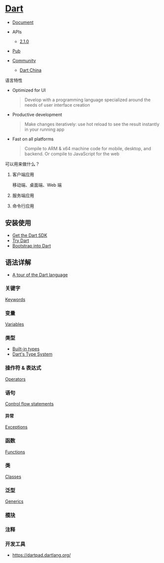 # [Dart](https://dart.dev)

- [Document](https://dart.dev/guides)
- APIs

    - [2.1.0](https://api.dartlang.org/stable/2.1.0/index.html)

- [Pub](https://pub.dev)
- [Community](https://dart.dev/community)

    - [Dart China](https://www.dart-china.org/)

语言特性

- Optimized for UI

    > Develop with a programming language specialized around the needs of user interface creation

- Productive development

    > Make changes iteratively: use hot reload to see the result instantly in your running app

- Fast on all platforms

    > Compile to ARM & x64 machine code for mobile, desktop, and backend. Or compile to JavaScript for the web

可以用来做什么？

1. 客户端应用

    移动端、桌面端、Web 端

2. 服务端应用
3. 命令行应用

## 安装使用

- [Get the Dart SDK](https://dart.dev/get-dart)
- [Try Dart](https://dart.dev/#try-dart)
- [Bootstrap into Dart](https://flutter.dev/docs/resources/bootstrap-into-dart)

## 语法详解

- [A tour of the Dart language](https://dart.dev/guides/language/language-tour)

### 关键字

[Keywords](https://www.dartlang.org/guides/language/language-tour#keywords)

### 变量

[Variables](https://www.dartlang.org/guides/language/language-tour#variables)

### 类型

- [Built-in types](https://www.dartlang.org/guides/language/language-tour#built-in-types)
- [Dart's Type System](https://www.dartlang.org/guides/language/sound-dart)

### 操作符 & 表达式

[Operators](https://www.dartlang.org/guides/language/language-tour#operators)

### 语句

[Control flow statements](https://www.dartlang.org/guides/language/language-tour#control-flow-statements)

#### 异常

[Exceptions](https://www.dartlang.org/guides/language/language-tour#exceptions)

### 函数

[Functions](https://www.dartlang.org/guides/language/language-tour#functions)

### 类

[Classes](https://www.dartlang.org/guides/language/language-tour#classes)

### 泛型

[Generics](https://www.dartlang.org/guides/language/language-tour#generics)

### [模块](https://dart.dev/guides/language/language-tour#libraries-and-visibility)

### 注释

### 开发工具

- https://dartpad.dartlang.org/
